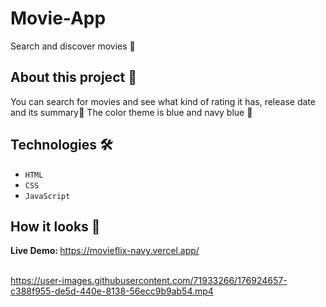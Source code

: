 # Movie-App
Search and discover movies 🎥


## About this project 🚀
You can search for movies and see what kind of rating it has, release date and its summary🍿 The color theme is blue and navy blue 💙


## Technologies 🛠️
* `HTML`
* `CSS`
* `JavaScript`


## How it looks 👀

<strong>Live Demo: </strong>  https://movieflix-navy.vercel.app/<br> <br> 




https://user-images.githubusercontent.com/71933266/176924657-c388f955-de5d-440e-8138-56ecc9b9ab54.mp4

